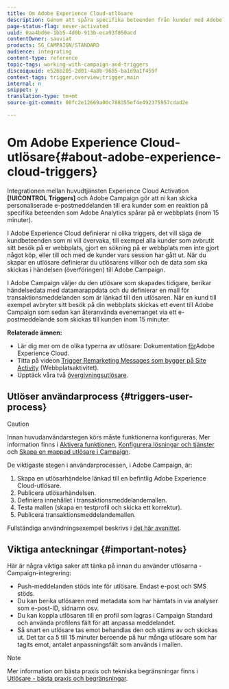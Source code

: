 ```yaml
---
title: Om Adobe Experience Cloud-utlösare
description: Genom att spåra specifika beteenden från kunder med Adobe Analytics kan ni nu skicka personaliserade e-postmeddelanden till era kunder i Adobe Campaign.
page-status-flag: never-activated
uuid: 0aa4bd6e-1bb5-4d0b-913b-eca93f050acd
contentOwner: sauviat
products: SG_CAMPAIGN/STANDARD
audience: integrating
content-type: reference
topic-tags: working-with-campaign-and-triggers
discoiquuid: e526b205-2d01-4a8b-9685-ba1d9a1f459f
context-tags: trigger,overview;trigger,main
internal: n
snippet: y
translation-type: tm+mt
source-git-commit: 00fc2e12669a00c788355ef4e492375957cdad2e

---
```



# Om Adobe Experience Cloud-utlösare{#about-adobe-experience-cloud-triggers}

Integrationen mellan huvudtjänsten Experience Cloud Activation **[!UICONTROL Triggers]** och Adobe Campaign gör att ni kan skicka personaliserade e-postmeddelanden till era kunder som en reaktion på specifika beteenden som Adobe Analytics spårar på er webbplats (inom 15 minuter).

I Adobe Experience Cloud definierar ni olika triggers, det vill säga de kundbeteenden som ni vill övervaka, till exempel alla kunder som avbrutit sitt besök på er webbplats, gjort en sökning på er webbplats men inte gjort något köp, eller till och med de kunder vars session har gått ut. När du skapar en utlösare definierar du utlösarens villkor och de data som ska skickas i händelsen (överföringen) till Adobe Campaign.

I Adobe Campaign väljer du den utlösare som skapades tidigare, berikar händelsedata med datamarappdata och du definierar en mall för transaktionsmeddelanden som är länkad till den utlösaren. När en kund till exempel avbryter sitt besök på din webbplats skickas ett event till Adobe Campaign som sedan kan återanvända evenemanget via ett e-postmeddelande som skickas till kunden inom 15 minuter.

**Relaterade ämnen:**

* Lär dig mer om de olika typerna av utlösare: Dokumentation [för](https://marketing.adobe.com/resources/help/en_US/mcloud/triggers.html)Adobe Experience Cloud.
* Titta på videon [Trigger Remarketing Messages som bygger på Site Activity](https://helpx.adobe.com/marketing-cloud/how-to/email-marketing.html#step-two) (Webbplatsaktivitet).
* Upptäck våra två [övergivningsutlösare](../../integrating/using/abandonment-triggers-use-cases.md).

## Utlöser användarprocess {#triggers-user-process}

>[!CAUTION]
>
>Innan huvudanvändarstegen körs måste funktionerna konfigureras. Mer information finns i [Aktivera funktionen](../../integrating/using/configuring-triggers-in-experience-cloud.md#activating-the-functionality), [Konfigurera lösningar och tjänster](../../integrating/using/configuring-triggers-in-experience-cloud.md#configuring-solutions-and-services) och [Skapa en mappad utlösare i Campaign](../../integrating/using/using-triggers-in-campaign.md#creating-a-mapped-trigger-in-campaign).

De viktigaste stegen i användarprocessen, i Adobe Campaign, är:

1. Skapa en utlösarhändelse länkad till en befintlig Adobe Experience Cloud-utlösare.
1. Publicera utlösarhändelsen.
1. Definiera innehållet i transaktionsmeddelandemallen.
1. Testa mallen (skapa en testprofil och skicka ett korrektur).
1. Publicera transaktionsmeddelandemallen.

Fullständiga användningsexempel beskrivs i [det här avsnittet](../../integrating/using/abandonment-triggers-use-cases.md).

## Viktiga anteckningar {#important-notes}

Här är några viktiga saker att tänka på innan du använder utlösarna - Campaign-integrering:

* Push-meddelanden stöds inte för utlösare. Endast e-post och SMS stöds.
* Du kan berika utlösaren med metadata som har hämtats in via analyser som e-post-ID, sidnamn osv.
* Du kan koppla utlösaren till en profil som lagras i Campaign Standard och använda profilens fält för att anpassa meddelandet.
* Så snart en utlösare tas emot behandlas den och stäms av och skickas ut. Det tar ca 5 till 15 minuter beroende på hur många utlösare som har tagits emot, antalet anpassningsfält som används i mallen.

>[!NOTE]
>
>Mer information om bästa praxis och tekniska begränsningar finns i [Utlösare - bästa praxis och begränsningar](../../integrating/using/configuring-triggers-in-experience-cloud.md#triggers-best-practices-and-limitations).

